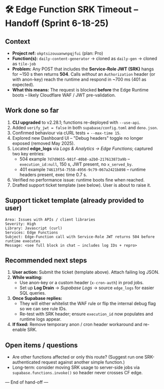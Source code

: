 # 🛠️ Edge Function SRK Timeout – Handoff (Sprint 6-18-25)

## Context

- **Project ref:** `okptsizouuanwnpqjfui` (plan: Pro)
- **Function(s):** `daily-content-generator` → cloned as `daily-gen` → cloned as
  `tile-job`
- **Problem:** Any POST that includes the **Service-Role JWT (SRK)** hangs for
  ~150 s then returns **504**. Calls _without_ an `Authorization` header (or
  with anon-key) reach the runtime and respond in ~700 ms (401 as expected).
- **What this means:** The request is blocked **before** the Edge Runtime boots
  – likely Cloudflare WAF / JWT pre-validation.

## Work done so far

1. **CLI upgraded** to v2.28.1; functions re-deployed with `--use-api`.
2. Added `verify_jwt = false` in both `supabase/config.toml` and `deno.json`.
3. Confirmed behaviour via cURL tests + `--max-time 15`.
4. Explored new Dashboard UI – "Debug headers" toggle no longer exposed (removed
   May 2025).
5. Located **edge_logs** via _Logs & Analytics → Edge Functions_; captured two
   key entries:
   - 504 example `7d7d9655-981f-40b8-a2b0-217613873a9b` – `execution_id:null`,
     150 s, JWT present, no `x_served_by`.
   - 401 example `74613f54-7558-4956-9c79-067a2421b898` – runtime headers
     present, exec time 0.7 s.
6. Verified no performance issue: runtime boots fine when reached.
7. Drafted support ticket template (see below). User is about to raise it.

## Support ticket template (already provided to user)

```
Area: Issues with APIs / client libraries
Severity: High
Library: Javascript (curl)
Services: Edge Functions
Subject: Edge-Function call with Service-Role JWT returns 504 before runtime executes
Message: <see full block in chat – includes log IDs + repro>
```

## Recommended next steps

1. **User action:** Submit the ticket (template above). Attach failing log JSON.
2. **While waiting:**
   - Use anon-key or a custom header (`x-cron-auth`) in prod jobs.
   - Set up **Log Drain** → _Supabase Logs_ → source `edge_logs` for easier SQL
     queries.
3. **Once Supabase replies:**
   - They will either whitelist the WAF rule or flip the internal debug flag so
     we can see rule IDs.
   - Re-test with SRK header; ensure `execution_id` now populates and runtime
     logs appear.
4. **If fixed:** Remove temporary anon / cron header workaround and re-enable
   SRK.

## Open items / questions

- Are other functions affected or only this route? (Suggest run one
  SRK-authenticated request against another simple function.)
- Long-term: consider moving SRK usage to server-side jobs via
  `supabase.functions.invoke()` so header never crosses CF edge.

–– End of hand-off ––
